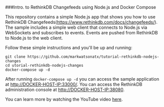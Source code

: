###Intro. to RethinkDB Changefeeds using Node.js and Docker Compose

This repository contains a simple Node.js app that shows you how to use RethinkDB Changefeeds(https://www.rethinkdb.com/docs/changefeeds/).
The sample includes a simple web client that connects to Node.js via WebSockets and subscribes to events.
Events are pushed from RethinkDB to Node.js to the web client.

Follow these simple instructions and you'll be up and running:

```
git clone https://github.com/markwatsonatx/tutorial-rethinkdb-nodejs-changes
cd utorial-rethinkdb-nodejs-changes
docker-compose up -d
```

After running `docker-compose up -d` you can access the sample application at [http://DOCKER-HOST-IP:33000/](http://localhost:33000).
You can access the RethinkDB administration console at [http://DOCKER-HOST-IP:38080](http://localhost:38080).

You can learn more by watching the YouTube video [here](https://youtu.be/dabkH3bUXHI).
